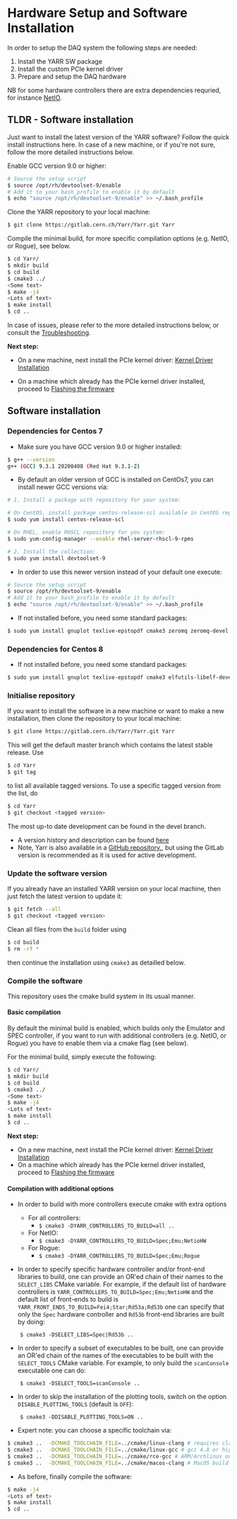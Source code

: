 # Hardware Setup and Software Installation

In order to setup the DAQ system the following steps are needed:

1. Install the YARR SW package
2. Install the custom PCIe kernel driver
3. Prepare and setup the DAQ hardware

NB for some hardware controllers there are extra dependencies requried,
for instance [NetIO](netio.md).

## TLDR - Software installation 

Just want to install the latest version of the YARR software? Follow the quick install instructions here. In case of a new machine, or if you're not sure, follow the more detailed instructions below. 

Enable GCC version 9.0 or higher: 
```bash
# Source the setup script
$ source /opt/rh/devtoolset-9/enable
# Add it to your bash_profile to enable it by default
$ echo "source /opt/rh/devtoolset-9/enable" >> ~/.bash_profile
```

Clone the YARR repository to your local machine: 
```bash
$ git clone https://gitlab.cern.ch/Yarr/Yarr.git Yarr
```

Compile the minimal build, for more specific compilation options (e.g. NetIO, or Rogue), see below. 
```bash
$ cd Yarr/
$ mkdir build
$ cd build
$ cmake3 ../
<Some text>
$ make -j4
<Lots of text>
$ make install
$ cd ..
```
In case of issues, please refer to the more detailed instructions below, or consult the [Troubleshooting](troubleshooting.md).

**Next step:**

- On a new machine, next install the PCIe kernel driver: [Kernel Driver Installation](kernel_driver.md)

- On a machine which already has the PCIe kernel driver installed, proceed to [Flashing the firmware](pcie.md)

## Software installation

### Dependencies for Centos 7

- Make sure you have GCC version 9.0 or higher installed:

```bash
$ g++ --version
g++ (GCC) 9.3.1 20200408 (Red Hat 9.3.1-2)
```

- By default an older version of GCC is installed on CentOs7, you can install newer GCC versions via:

```bash
# 1. Install a package with repository for your system:

# On CentOS, install package centos-release-scl available in CentOS repository:
$ sudo yum install centos-release-scl

# On RHEL, enable RHSCL repository for you system:
$ sudo yum-config-manager --enable rhel-server-rhscl-9-rpms

# 2. Install the collection:
$ sudo yum install devtoolset-9
```

- In order to use this newer version instead of your default one execute:

```bash
# Source the setup script
$ source /opt/rh/devtoolset-9/enable
# Add it to your bash_profile to enable it by default
$ echo "source /opt/rh/devtoolset-9/enable" >> ~/.bash_profile
```

- If not installed before, you need some standard packages:

```bash
$ sudo yum install gnuplot texlive-epstopdf cmake3 zeromq zeromq-devel 
```

### Dependencies for Centos 8

- If not installed before, you need some standard packages:

```bash
$ sudo yum install gnuplot texlive-epstopdf cmake3 elfutils-libelf-devel
```

### Initialise repository
If you want to install the software in a new machine or want to make a new installation, then clone the repository to your local machine:
```bash
$ git clone https://gitlab.cern.ch/Yarr/Yarr.git Yarr
```
This will get the default master branch which contains the latest stable release. Use

```bash
$ cd Yarr
$ git tag
```
to list all available tagged versions. To use a specific tagged version from the list, do
```bash
$ cd Yarr
$ git checkout <tagged version>
```
The most up-to date development can be found in the devel branch.

- A version history and description can be found [here](version.md)
- Note, Yarr is also available in a [GitHub repository.](https://github.com/Yarr/ "GitHub repository"), but using the GitLab version is recommended as it is used for active development.

### Update the software version
If you already have an installed YARR version on your local machine, then just fetch the latest version to update it:

```bash
$ git fetch --all
$ git checkout <tagged version>
```
Clean all files from the `build` folder using
```bash
$ cd build
$ rm -rf *
```
then continue the installation using `cmake3` as detailled below.


### Compile the software

This repository uses the cmake build system in its usual manner.

#### Basic compilation

By default the minimal build is enabled, which builds only the Emulator and SPEC controller, if you want to run with additional controllers (e.g. NetIO, or Rogue) you have to enable them via a cmake flag (see below). 

For the minimal build, simply execute the following: 

```bash
$ cd Yarr/
$ mkdir build
$ cd build
$ cmake3 ../
<Some text>
$ make -j4
<Lots of text>
$ make install
$ cd ..
```

**Next step:**
- On a new machine, next install the PCIe kernel driver: [Kernel Driver Installation](kernel_driver.md)
- On a machine which already has the PCIe kernel driver installed, proceed to [Flashing the firmware](pcie.md)

#### Compilation with additional options

- In order to build with more controllers execute cmake with extra options
    - For all controllers: 
        - ``$ cmake3 -DYARR_CONTROLLERS_TO_BUILD=all ..``
    - For NetIO:
        - ``$ cmake3 -DYARR_CONTROLLERS_TO_BUILD=Spec;Emu;NetioHW``
    - For Rogue:
        - ``$ cmake3 -DYARR_CONTROLLERS_TO_BUILD=Spec;Emu;Rogue``

- In order to specify specific hardware controller and/or front-end libraries to build,
one can provide an OR'ed chain of their names to the `SELECT_LIBS` CMake variable. For example, if the default list of hardware controllers is `YARR_CONTROLLERS_TO_BUILD=Spec;Emu;NetioHW` and the default list of front-ends to build is `YARR_FRONT_ENDS_TO_BUILD=Fei4;Star;Rd53a;Rd53b` one can specify that only the `Spec` hardware controller and `Rd53b` front-end libraries are built by doing:
```
    $ cmake3 -DSELECT_LIBS=Spec|Rd53b ..
```
- In order to specify a subset of executables to be built, one can provide an OR'ed chain of the names of the executables to be built with the `SELECT_TOOLS` CMake variable. For example, to only build the `scanConsole` executable one can do:
```
    $ cmake3 -DSELECT_TOOLS=scanConsole ..
```
- In order to skip the installation of the plotting tools, switch on the option `DISABLE_PLOTTING_TOOLS` (default is `OFF`):

```
    $ cmake3 -DDISABLE_PLOTTING_TOOLS=ON ..
```
- Expert note: you can choose a specific toolchain via:
```bash
$ cmake3 ..  -DCMAKE_TOOLCHAIN_FILE=../cmake/linux-clang # requires clang installed on Linux
$ cmake3 ..  -DCMAKE_TOOLCHAIN_FILE=../cmake/linux-gcc # gcc 4.8 or higher
$ cmake3 ..  -DCMAKE_TOOLCHAIN_FILE=../cmake/rce-gcc # ARM/Archlinux on RCE
$ cmake3 ..  -DCMAKE_TOOLCHAIN_FILE=../cmake/macos-clang # MacOS build
```
- As before, finally compile the software: 
```bash
$ make -j4
<Lots of text>
$ make install
$ cd ..
```


